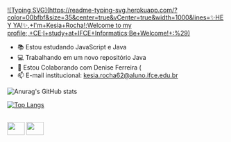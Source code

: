 
[![Typing SVG](https://readme-typing-svg.herokuapp.com/?color=00bfbf&size=35&center=true&vCenter=true&width=1000&lines=✨HEY YA!✨,+I'm+Kesia+Rocha!;Welcome to my profile;,+CE;I+study+at+IFCE+Informatics;Be+Welcome!+:%29)](https://git.io/typing-svg)


- 📚 Estou estudando JavaScript e Java
- 💻 Trabalhando em um novo repositório Java
- 👯 Estou Colaborando com Denise Ferreira (
- 📫 E-mail institucional: kesia.rocha62@aluno.ifce.edu.br


![Anurag's GitHub stats](https://github-readme-stats.vercel.app/api?username=KesiaRocha&show_icons=true&theme=dark)


[![Top Langs](https://github-readme-stats.vercel.app/api/top-langs/?username=KesiaRocha&hide_progress=true&theme=dark)](https://github.com/KesiaRocha/github-readme-stats)

<div style="display: inline_block"><br>
 <link rel="stylesheet" href="https://cdn.jsdelivr.net/gh/devicons/devicon@v2.15.1/devicon.min.css">
 <img height= 30 width = 40 src="https://cdn.jsdelivr.net/gh/devicons/devicon/icons/java/java-original.svg" />
 <img height = 30 width = 40 src="https://cdn.jsdelivr.net/gh/devicons/devicon/icons/javascript/javascript-original.svg" />
</div>
